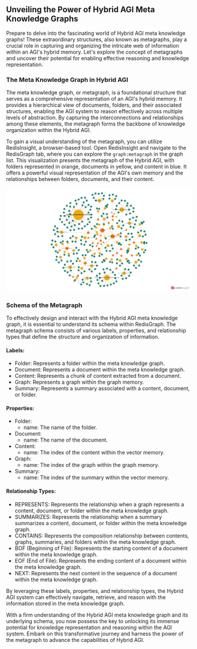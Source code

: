 ## Unveiling the Power of Hybrid AGI Meta Knowledge Graphs

Prepare to delve into the fascinating world of Hybrid AGI meta knowledge graphs! These extraordinary structures, also known as metagraphs, play a crucial role in capturing and organizing the intricate web of information within an AGI's hybrid memory. Let's explore the concept of metagraphs and uncover their potential for enabling effective reasoning and knowledge representation.

### The Meta Knowledge Graph in Hybrid AGI

The meta knowledge graph, or metagraph, is a foundational structure that serves as a comprehensive representation of an AGI's hybrid memory. It provides a hierarchical view of documents, folders, and their associated structures, enabling the AGI system to reason effectively across multiple levels of abstraction. By capturing the interconnections and relationships among these elements, the metagraph forms the backbone of knowledge organization within the Hybrid AGI.

To gain a visual understanding of the metagraph, you can utilize RedisInsight, a browser-based tool. Open RedisInsight and navigate to the RedisGraph tab, where you can explore the `graph:metagraph` in the graph list. This visualization presents the metagraph of the Hybrid AGI, with folders represented in orange, documents in yellow, and content in blue. It offers a powerful visual representation of the AGI's own memory and the relationships between folders, documents, and their content.

![Hybrid AGI's Metagraph](img/metagraph.png)

### Schema of the Metagraph

To effectively design and interact with the Hybrid AGI meta knowledge graph, it is essential to understand its schema within RedisGraph. The metagraph schema consists of various labels, properties, and relationship types that define the structure and organization of information.

#### Labels:

- Folder: Represents a folder within the meta knowledge graph.
- Document: Represents a document within the meta knowledge graph.
- Content: Represents a chunk of content extracted from a document.
- Graph: Represents a graph within the graph memory.
- Summary: Represents a summary associated with a content, document, or folder.

#### Properties:

- Folder:
  - name: The name of the folder.
- Document:
  - name: The name of the document.
- Content:
  - name: The index of the content within the vector memory.
- Graph:
  - name: The index of the graph within the graph memory.
- Summary:
  - name: The index of the summary within the vector memory.

#### Relationship Types:

- REPRESENTS: Represents the relationship when a graph represents a content, document, or folder within the meta knowledge graph.
- SUMMARIZES: Represents the relationship when a summary summarizes a content, document, or folder within the meta knowledge graph.
- CONTAINS: Represents the composition relationship between contents, graphs, summaries, and folders within the meta knowledge graph.
- BOF (Beginning of File): Represents the starting content of a document within the meta knowledge graph.
- EOF (End of File): Represents the ending content of a document within the meta knowledge graph.
- NEXT: Represents the next content in the sequence of a document within the meta knowledge graph.

By leveraging these labels, properties, and relationship types, the Hybrid AGI system can effectively navigate, retrieve, and reason with the information stored in the meta knowledge graph.

With a firm understanding of the Hybrid AGI meta knowledge graph and its underlying schema, you now possess the key to unlocking its immense potential for knowledge representation and reasoning within the AGI system. Embark on this transformative journey and harness the power of the metagraph to advance the capabilities of Hybrid AGI.